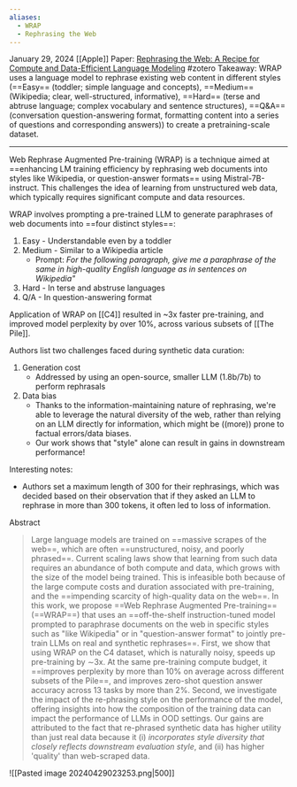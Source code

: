 ```yaml
---
aliases:
  - WRAP
  - Rephrasing the Web
---
```

January 29, 2024
[[Apple]]
Paper: [Rephrasing the Web: A Recipe for Compute and Data-Efficient Language Modeling](https://arxiv.org/abs/2401.16380)
#zotero 
Takeaway: WRAP uses a language model to rephrase existing web content in different styles (==Easy== (toddler; simple language and concepts), ==Medium== (Wikipedia; clear, well-structured, informative), ==Hard== (terse and abtruse language; complex vocabulary and sentence structures), ==Q&A== (conversation question-answering format, formatting content into a series of questions and corresponding answers)) to create a pretraining-scale dataset.

---

Web Rephrase Augmented Pre-training (WRAP) is a technique aimed at ==enhancing LM training efficiency by rephrasing web documents into styles like Wikipedia, or question-answer formats== using Mistral-7B-instruct. This challenges the idea of learning from unstructured web data, which typically requires significant compute and data resources.

WRAP involves prompting a pre-trained LLM to generate paraphrases of web documents into ==four distinct styles==:
1. Easy - Understandable even by a toddler
2. Medium - Similar to a Wikipedia article
	- Prompt: *For the following paragraph, give me a paraphrase of the same in high-quality English language as in sentences on Wikipedia"*
3. Hard - In terse and abstruse languages
4. Q/A - In question-answering format

Application of WRAP on [[C4]] resulted in ~3x faster pre-training, and improved model perplexity by over 10%, across various subsets of [[The Pile]].

Authors list two challenges faced during synthetic data curation:
1. Generation cost
	- Addressed by using an open-source, smaller LLM (1.8b/7b) to perform rephrasals
2. Data bias
	- Thanks to the information-maintaining nature of rephrasing, we're able to leverage the natural diversity of the web, rather than relying on an LLM directly for information, which might be ((more)) prone to factual errors/data biases. 
	- Our work shows that "style" alone can result in gains in downstream performance!

Interesting notes:
- Authors set a maximum length of 300 for their rephrasings, which was decided based on their observation that if they asked an LLM to rephrase in more than 300 tokens, it often led to loss of information.

Abstract
> Large language models are trained on ==massive scrapes of the web==, which are often ==unstructured, noisy, and poorly phrased==. Current scaling laws show that learning from such data requires an abundance of both compute and data, which grows with the size of the model being trained. This is infeasible both because of the large compute costs and duration associated with pre-training, and the ==impending scarcity of high-quality data on the web==. In this work, we propose ==Web Rephrase Augmented Pre-training== (==WRAP==) that uses an ==off-the-shelf instruction-tuned model prompted to paraphrase documents on the web in specific styles such as "like Wikipedia" or in "question-answer format" to jointly pre-train LLMs on real and synthetic rephrases==. First, we show that using WRAP on the C4 dataset, which is naturally noisy, speeds up pre-training by ∼3x. At the same pre-training compute budget, it ==improves perplexity by more than 10% on average across different subsets of the Pile==, and improves zero-shot question answer accuracy across 13 tasks by more than 2%. Second, we investigate the impact of the re-phrasing style on the performance of the model, offering insights into how the composition of the training data can impact the performance of LLMs in OOD settings. Our gains are attributed to the fact that re-phrased synthetic data has higher utility than just real data because it (i) *incorporates style diversity that closely reflects downstream evaluation style*, and (ii) has higher 'quality' than web-scraped data.


![[Pasted image 20240429023253.png|500]]





